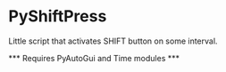 # PyShiftPress


Little script that activates SHIFT button on some interval.

*** Requires PyAutoGui and Time modules ***
